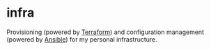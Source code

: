 # infra

Provisioning (powered by [Terraform](https://developer.hashicorp.com/terraform)) and configuration management (powered by [Ansible](https://www.redhat.com/en/ansible-collaborative)) for my personal infrastructure.
